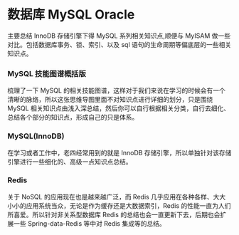 # 数据库 MySQL Oracle
主要总结 InnoDB 存储引擎下得 MySQL 系列相关知识点,顺便与 MyISAM 做一些对比。包括数据库事务、锁、索引、以及 sql 语句的生命周期等偏底层的一些相关知识点。

### MySQL 技能图谱概括版 ###
梳理了一下 MySQL 的相关技能图谱，这样对于我们来说在学习的时候会有一个清晰的脉络，所以这张思维导图里面不对知识点进行详细的划分，只是围绕 MySQL 相关知识点由浅入深总结，然后你可以自行根据相关分类，自行去细化、总结各个部分的知识点，形成自己的只是体系。
### MySQL(InnoDB) ###
在学习或者工作中，老四经常用到的就是 InnoDB 存储引擎，所以单独针对该存储引擎进行一些细化的、高级一点知识点总结。
### Redis ###
关于 NoSQL 的应用现在也是越来越广泛，而 Redis 几乎应用在各种各样、大大小小的应用系统当众，无论是作为缓存还是大数据索引，Redis 的性能一直为人们所喜爱。所以针对非关系型数据库 Redis 的总结也会一直更新下去，后期也会扩展一些 Spring-data-Redis 等中对 Redis 集成等的总结。

